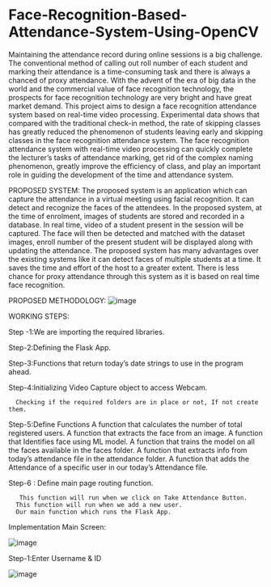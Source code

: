 # Face-Recognition-Based-Attendance-System-Using-OpenCV
Maintaining the attendance record during online sessions is a big challenge. The conventional method of calling out roll number of each student and marking their attendance is a time-consuming task and there is always a chanced of proxy attendance. With the advent of the era of big data in the world and the commercial value of face recognition technology, the prospects for face recognition technology are very bright and have great market demand. This project aims to design a face recognition attendance system based on real-time video processing. Experimental data shows that compared with the traditional check-in method, the rate of skipping classes has greatly reduced the phenomenon of students leaving early and skipping classes in the face recognition attendance system. The face recognition attendance system with real-time video processing can quickly complete the lecturer’s tasks of attendance marking, get rid of the complex naming phenomenon, greatly improve the efficiency of class, and play an important role in guiding the development of the time and attendance system.

PROPOSED SYSTEM:
The proposed system is an application which can capture the attendance in a virtual meeting using facial recognition. It can detect and recognize the faces of the attendees. In the proposed system, at the time of enrolment, images of students are stored and recorded in a database. In real time, video of a student present in the session will be captured. The face will then be detected and matched with the dataset images, enroll number of the present student will be displayed along with updating the attendance. The proposed system has many advantages over the existing systems like it can detect faces of multiple students at a time. It saves the time and effort of the host to a greater extent. There is less chance for proxy attendance through this system as it is based on real time face recognition.

PROPOSED METHODOLOGY:
![image](https://github.com/Snig17/Face-Recognition-Based-Attendance-System-Using-OpenCV/assets/127118518/292aec05-4124-4d5e-8d67-d22ac7674427)

WORKING STEPS:

Step -1:We are importing the required libraries.

Step-2:Defining the Flask App.

Step-3:Functions that return today’s date strings to use in the program ahead.

Step-4:Initializing Video Capture object to access Webcam.

      Checking if the required folders are in place or not, If not create them.
      
Step-5:Define Functions
      A function that calculates the number of total registered users.
      A function that extracts the face from an image.
      A function that Identifies face using ML model.
      A function that trains the model on all the faces available in the faces folder.
      A function that extracts info from today’s attendance file in the attendance folder.
      A function that adds the Attendance of a specific user in our today’s Attendance file.
      
  Step-6 : Define main page routing function.

       This function will run when we click on Take Attendance Button.
      This function will run when we add a new user.
      Our main function which runs the Flask App.

Implementation
Main Screen:

![image](https://github.com/Snig17/Face-Recognition-Based-Attendance-System-Using-OpenCV/assets/127118518/392f95fb-cdf4-472b-8810-9545c21719cb)


Step-1:Enter Username & ID

![image](https://github.com/Snig17/Face-Recognition-Based-Attendance-System-Using-OpenCV/assets/127118518/6616a9c1-e764-473b-9f31-8e918566ce12)



